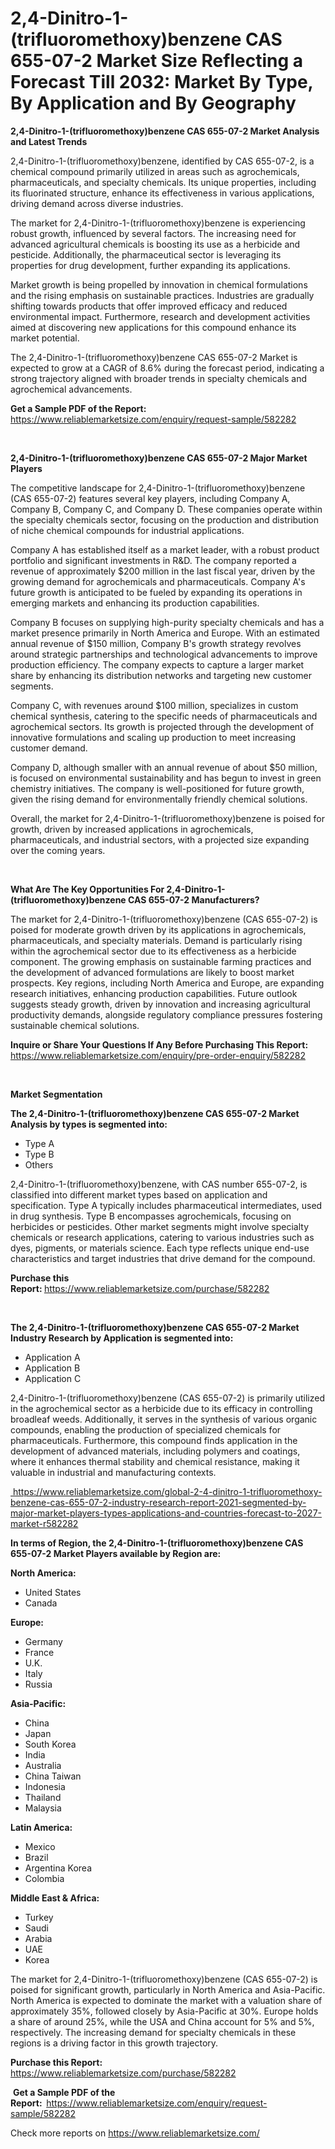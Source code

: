 <p><h1>2,4-Dinitro-1-(trifluoromethoxy)benzene CAS 655-07-2 Market Size Reflecting a Forecast Till 2032: Market By Type, By Application and By Geography</h1></p><p><strong>2,4-Dinitro-1-(trifluoromethoxy)benzene CAS 655-07-2 Market Analysis and Latest Trends</strong></p>
<p><p>2,4-Dinitro-1-(trifluoromethoxy)benzene, identified by CAS 655-07-2, is a chemical compound primarily utilized in areas such as agrochemicals, pharmaceuticals, and specialty chemicals. Its unique properties, including its fluorinated structure, enhance its effectiveness in various applications, driving demand across diverse industries.</p><p>The market for 2,4-Dinitro-1-(trifluoromethoxy)benzene is experiencing robust growth, influenced by several factors. The increasing need for advanced agricultural chemicals is boosting its use as a herbicide and pesticide. Additionally, the pharmaceutical sector is leveraging its properties for drug development, further expanding its applications. </p><p>Market growth is being propelled by innovation in chemical formulations and the rising emphasis on sustainable practices. Industries are gradually shifting towards products that offer improved efficacy and reduced environmental impact. Furthermore, research and development activities aimed at discovering new applications for this compound enhance its market potential. </p><p>The 2,4-Dinitro-1-(trifluoromethoxy)benzene CAS 655-07-2 Market is expected to grow at a CAGR of 8.6% during the forecast period, indicating a strong trajectory aligned with broader trends in specialty chemicals and agrochemical advancements.</p></p>
<p><strong>Get a Sample PDF of the Report:&nbsp;</strong> <a href="https://www.reliablemarketsize.com/enquiry/request-sample/582282?utm_campaign=2472&utm_medium=2&utm_source=Github&utm_content=ia&utm_term=23032025&utm_id=24-dinitro-1-trifluoromethoxybenzene-cas-655-07-2">https://www.reliablemarketsize.com/enquiry/request-sample/582282</a></p>
<p>&nbsp;</p>
<p><strong>2,4-Dinitro-1-(trifluoromethoxy)benzene CAS 655-07-2 Major Market Players</strong></p>
<p><p>The competitive landscape for 2,4-Dinitro-1-(trifluoromethoxy)benzene (CAS 655-07-2) features several key players, including Company A, Company B, Company C, and Company D. These companies operate within the specialty chemicals sector, focusing on the production and distribution of niche chemical compounds for industrial applications.</p><p>Company A has established itself as a market leader, with a robust product portfolio and significant investments in R&D. The company reported a revenue of approximately $200 million in the last fiscal year, driven by the growing demand for agrochemicals and pharmaceuticals. Company A's future growth is anticipated to be fueled by expanding its operations in emerging markets and enhancing its production capabilities.</p><p>Company B focuses on supplying high-purity specialty chemicals and has a market presence primarily in North America and Europe. With an estimated annual revenue of $150 million, Company B's growth strategy revolves around strategic partnerships and technological advancements to improve production efficiency. The company expects to capture a larger market share by enhancing its distribution networks and targeting new customer segments.</p><p>Company C, with revenues around $100 million, specializes in custom chemical synthesis, catering to the specific needs of pharmaceuticals and agrochemical sectors. Its growth is projected through the development of innovative formulations and scaling up production to meet increasing customer demand.</p><p>Company D, although smaller with an annual revenue of about $50 million, is focused on environmental sustainability and has begun to invest in green chemistry initiatives. The company is well-positioned for future growth, given the rising demand for environmentally friendly chemical solutions.</p><p>Overall, the market for 2,4-Dinitro-1-(trifluoromethoxy)benzene is poised for growth, driven by increased applications in agrochemicals, pharmaceuticals, and industrial sectors, with a projected size expanding over the coming years.</p></p>
<p>&nbsp;</p>
<p><strong>What Are The Key Opportunities For 2,4-Dinitro-1-(trifluoromethoxy)benzene CAS 655-07-2 Manufacturers?</strong></p>
<p><p>The market for 2,4-Dinitro-1-(trifluoromethoxy)benzene (CAS 655-07-2) is poised for moderate growth driven by its applications in agrochemicals, pharmaceuticals, and specialty materials. Demand is particularly rising within the agrochemical sector due to its effectiveness as a herbicide component. The growing emphasis on sustainable farming practices and the development of advanced formulations are likely to boost market prospects. Key regions, including North America and Europe, are expanding research initiatives, enhancing production capabilities. Future outlook suggests steady growth, driven by innovation and increasing agricultural productivity demands, alongside regulatory compliance pressures fostering sustainable chemical solutions.</p></p>
<p><strong>Inquire or Share Your Questions If Any Before Purchasing This Report:</strong> <a href="https://www.reliablemarketsize.com/enquiry/pre-order-enquiry/582282?utm_campaign=2472&utm_medium=2&utm_source=Github&utm_content=ia&utm_term=23032025&utm_id=24-dinitro-1-trifluoromethoxybenzene-cas-655-07-2">https://www.reliablemarketsize.com/enquiry/pre-order-enquiry/582282</a></p>
<p>&nbsp;</p>
<p><strong>Market Segmentation</strong></p>
<p><strong>The 2,4-Dinitro-1-(trifluoromethoxy)benzene CAS 655-07-2 Market Analysis by types is segmented into:</strong></p>
<p><ul><li>Type A</li><li>Type B</li><li>Others</li></ul></p>
<p><p>2,4-Dinitro-1-(trifluoromethoxy)benzene, with CAS number 655-07-2, is classified into different market types based on application and specification. Type A typically includes pharmaceutical intermediates, used in drug synthesis. Type B encompasses agrochemicals, focusing on herbicides or pesticides. Other market segments might involve specialty chemicals or research applications, catering to various industries such as dyes, pigments, or materials science. Each type reflects unique end-use characteristics and target industries that drive demand for the compound.</p></p>
<p><strong>Purchase this Report:&nbsp;</strong><a href="https://www.reliablemarketsize.com/purchase/582282?utm_campaign=2472&utm_medium=2&utm_source=Github&utm_content=ia&utm_term=23032025&utm_id=24-dinitro-1-trifluoromethoxybenzene-cas-655-07-2">https://www.reliablemarketsize.com/purchase/582282</a></p>
<p>&nbsp;</p>
<p><strong>The 2,4-Dinitro-1-(trifluoromethoxy)benzene CAS 655-07-2 Market Industry Research by Application is segmented into:</strong></p>
<p><ul><li>Application A</li><li>Application B</li><li>Application C</li></ul></p>
<p><p>2,4-Dinitro-1-(trifluoromethoxy)benzene (CAS 655-07-2) is primarily utilized in the agrochemical sector as a herbicide due to its efficacy in controlling broadleaf weeds. Additionally, it serves in the synthesis of various organic compounds, enabling the production of specialized chemicals for pharmaceuticals. Furthermore, this compound finds application in the development of advanced materials, including polymers and coatings, where it enhances thermal stability and chemical resistance, making it valuable in industrial and manufacturing contexts.</p></p>
<p><a href="https://www.reliablemarketsize.com/global-2-4-dinitro-1-trifluoromethoxy-benzene-cas-655-07-2-industry-research-report-2021-segmented-by-major-market-players-types-applications-and-countries-forecast-to-2027-market-r582282?utm_campaign=2472&utm_medium=2&utm_source=Github&utm_content=ia&utm_term=23032025&utm_id=24-dinitro-1-trifluoromethoxybenzene-cas-655-07-2">&nbsp;https://www.reliablemarketsize.com/global-2-4-dinitro-1-trifluoromethoxy-benzene-cas-655-07-2-industry-research-report-2021-segmented-by-major-market-players-types-applications-and-countries-forecast-to-2027-market-r582282</a></p>
<p><strong>In terms of Region, the 2,4-Dinitro-1-(trifluoromethoxy)benzene CAS 655-07-2 Market Players available by Region are:</strong></p>
<p>
    <p> <strong> North America: </strong>
        <ul>
            <li>United States</li>
            <li>Canada</li>
        </ul>
        </p> 
    <p> <strong> Europe: </strong>
        <ul>
            <li>Germany</li>
            <li>France</li>
            <li>U.K.</li>
            <li>Italy</li>
            <li>Russia</li>
        </ul>
        </p> 
    <p> <strong> Asia-Pacific: </strong>
        <ul>
            <li>China</li>
            <li>Japan</li>
            <li>South Korea</li>
            <li>India</li>
            <li>Australia</li>
            <li>China Taiwan</li>
            <li>Indonesia</li>
            <li>Thailand</li>
            <li>Malaysia</li>
        </ul>
        </p> 
    <p> <strong> Latin America: </strong>
        <ul>
            <li>Mexico</li>
            <li>Brazil</li>
            <li>Argentina Korea</li>
            <li>Colombia</li>
        </ul>
        </p> 
    <p> <strong> Middle East & Africa: </strong>
        <ul>
            <li>Turkey</li>
            <li>Saudi</li>
            <li>Arabia</li>
            <li>UAE</li>
            <li>Korea</li>
        </ul>
    </p>
    </p>
<p><p>The market for 2,4-Dinitro-1-(trifluoromethoxy)benzene (CAS 655-07-2) is poised for significant growth, particularly in North America and Asia-Pacific. North America is expected to dominate the market with a valuation share of approximately 35%, followed closely by Asia-Pacific at 30%. Europe holds a share of around 25%, while the USA and China account for 5% and 5%, respectively. The increasing demand for specialty chemicals in these regions is a driving factor in this growth trajectory.</p></p>
<p><strong>Purchase this Report: </strong><a href="https://www.reliablemarketsize.com/purchase/582282?utm_campaign=2472&utm_medium=2&utm_source=Github&utm_content=ia&utm_term=23032025&utm_id=24-dinitro-1-trifluoromethoxybenzene-cas-655-07-2">https://www.reliablemarketsize.com/purchase/582282</a></p>
<p>&nbsp;<strong>Get a Sample PDF of the Report:&nbsp;&nbsp;</strong><a href="https://www.reliablemarketsize.com/enquiry/request-sample/582282?utm_campaign=2472&utm_medium=2&utm_source=Github&utm_content=ia&utm_term=23032025&utm_id=24-dinitro-1-trifluoromethoxybenzene-cas-655-07-2">https://www.reliablemarketsize.com/enquiry/request-sample/582282</a></p>
<p><strong></strong></p>
<p>Check more reports on <a href="https://www.reliablemarketsize.com/?utm_campaign=2472&utm_medium=2&utm_source=Github&utm_content=ia&utm_term=23032025&utm_id=24-dinitro-1-trifluoromethoxybenzene-cas-655-07-2">https://www.reliablemarketsize.com/</a></p>